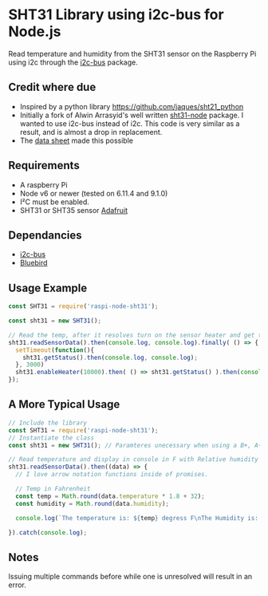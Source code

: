 SHT31 Library using i2c-bus for Node.js
=======================================

Read temperature and humidity from the SHT31 sensor on the Raspberry Pi using i2c through the [i2c-bus](https://github.com/fivdi/i2c-bus) package.

## Credit where due
* Inspired by a python library https://github.com/jaques/sht21_python
* Initially a fork of Alwin Arrasyid's well written [sht31-node](https://github.com/alwint3r/sht31-node) package.
  I wanted to use i2c-bus instead of i2c. This code is very similar as a result, and is almost a drop in replacement.
* The [data sheet](http://www.mouser.com/ds/2/682/Sensirion_Humidity_Sensors_SHT3x_Datasheet_digital-1145192.pdf) made this possible

## Requirements
* A raspberry Pi
* Node v6 or newer (tested on 6.11.4 and 9.1.0)
* I²C must be enabled.
* SHT31 or SHT35 sensor [Adafruit](https://www.adafruit.com/product/2857)

## Dependancies
* [i2c-bus](https://github.com/fivdi/i2c-bus)
* [Bluebird](https://github.com/petkaantonov/bluebird/)

## Usage Example
```js
const SHT31 = require('raspi-node-sht31');

const sht31 = new SHT31();

// Read the temp, after it resolves turn on the sensor heater and get the status, then turn off the heater after 10 seconds and show the status.
sht31.readSensorData().then(console.log, console.log).finally( () => {
  setTimeout(function(){
    sht31.getStatus().then(console.log, console.log);
  }, 3000)
  sht31.enableHeater(10000).then( () => sht31.getStatus() ).then(console.log, console.log);
});
```

## A More Typical Usage
```js
// Include the library
const SHT31 = require('raspi-node-sht31');
// Instantiate the class
const sht31 = new SHT31(); // Paramteres unecessary when using a B+, A+, Zero, Zero W, Pi 2, or Pi 3 (basically an orignal Pi uses 0 and must be set: new SHT31(0x44, 0))

// Read temperature and display in console in F with Relative humidity
sht31.readSensorData().then((data) => {
  // I love arrow notation functions inside of promises.

  // Temp in Fahrenheit
  const temp = Math.round(data.temperature * 1.8 + 32);
  const humidity = Math.round(data.humidity);

  console.log(`The temperature is: ${temp} degress F\nThe Humidity is: ${humidity}%`); // Template strings are great.

}).catch(console.log);
```

## Notes
Issuing multiple commands before while one is unresolved will result in an error.
